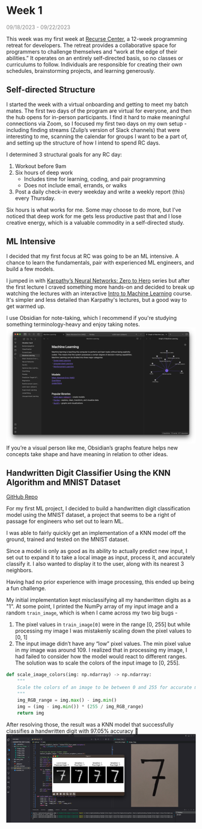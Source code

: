 # Week 1

<span style="opacity: 0.5;">09/18/2023 - 09/22/2023</span>

This week was my first week at [Recurse Center](https://www.recurse.com), a 12-week programming retreat for developers. The retreat provides a collaborative space for programmers to challenge themselves and “work at the edge of their abilities.” It operates on an entirely self-directed basis, so no classes or curriculums to follow. Individuals are responsible for creating their own schedules, brainstorming projects, and learning generously.

## Self-directed Structure

I started the week with a virtual onboarding and getting to meet my batch mates. The first two days of the program are virtual for everyone, and then the hub opens for in-person participants. I find it hard to make meaningful connections via Zoom, so I focused my first two days on my own setup - including finding streams (Zulip’s version of Slack channels) that were interesting to me, scanning the calendar for groups I want to be a part of, and setting up the structure of how I intend to spend RC days.

I determined 3 structural goals for any RC day:

1. Workout before 9am
2. Six hours of deep work
   - Includes time for learning, coding, and pair programming
   - Does not include email, errands, or walks
3. Post a daily check-in every weekday and write a weekly report (this) every Thursday.

Six hours is what works for me. Some may choose to do more, but I’ve noticed that deep work for me gets less productive past that and I lose creative energy, which is a valuable commodity in a self-directed study.

## ML Intensive

I decided that my first focus at RC was going to be an ML intensive. A chance to learn the fundamentals, pair with experienced ML engineers, and build a few models.

I jumped in with [Karpathy’s Neural Networks: Zero to Hero](https://karpathy.ai/zero-to-hero.html) series but after the first lecture I craved something more hands-on and decided to break up watching the lectures with an interactive [Intro to Machine Learning](https://www.kaggle.com/learn/intro-to-machine-learning) course. It's simpler and less detailed than Karpathy's lectures, but a good way to get warmed up.

I use Obsidian for note-taking, which I recommend if you're studying something terminology-heavy and enjoy taking notes.
![](/assets//week1/obsidian.png)
If you’re a visual person like me, Obsidian’s graphs feature helps new concepts take shape and have meaning in relation to other ideas.

## Handwritten Digit Classifier Using the KNN Algorithm and MNIST Dataset

[GitHub Repo](https://github.com/sshovkov/handwritten-digit-classifier)

For my first ML project, I decided to build a handwritten digit classification model using the MNIST dataset, a project that seems to be a right of passage for engineers who set out to learn ML.

I was able to fairly quickly get an implementation of a KNN model off the ground, trained and tested on the MNIST dataset.

Since a model is only as good as its ability to actually predict new input, I set out to expand it to take a local image as input, process it, and accurately classify it. I also wanted to display it to the user, along with its nearest 3 neighbors.

Having had no prior experience with image processing, this ended up being a fun challenge.

My initial implementation kept misclassifying all my handwritten digits as a "1". At some point, I printed the NumPy array of my input image and a random `train_image`, which is when I came across my two big bugs -

1. The pixel values in `train_image[0]` were in the range [0, 255] but while processing my image I was mistakenly scaling down the pixel values to [0, 1]
2. The input image didn’t have any “low” pixel values. The min pixel value in my image was around 109. I realized that in processing my image, I had failed to consider how the model would react to different ranges. The solution was to scale the colors of the input image to [0, 255].

```python
def scale_image_colors(img: np.ndarray) -> np.ndarray:
    """
    Scale the colors of an image to be between 0 and 255 for accurate model prediction.
    """
    img_RGB_range = img.max() - img.min()
    img = (img - img.min()) * (255 / img_RGB_range)
    return img
```

After resolving those, the result was a KNN model that successfully classifies a handwritten digit with 97.05% accuracy 🎉
![](assets/week1/7_digit_classifier.png)
